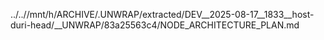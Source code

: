 ../..//mnt/h/ARCHIVE/.UNWRAP/extracted/DEV__2025-08-17__1833__host-duri-head/__UNWRAP/83a25563c4/NODE_ARCHITECTURE_PLAN.md